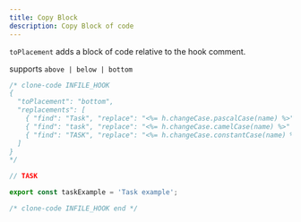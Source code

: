 ```yaml
---
title: Copy Block
description: Copy Block of code
---
```


`toPlacement` adds a block of code relative to the hook comment.

supports `above | below | bottom`

```ts
/* clone-code INFILE_HOOK
{
  "toPlacement": "bottom",
  "replacements": [
    { "find": "Task", "replace": "<%= h.changeCase.pascalCase(name) %>" },
    { "find": "task", "replace": "<%= h.changeCase.camelCase(name) %>" },
    { "find": "TASK", "replace": "<%= h.changeCase.constantCase(name) %>" }
  ]
}
*/

// TASK

export const taskExample = 'Task example';

/* clone-code INFILE_HOOK end */
```